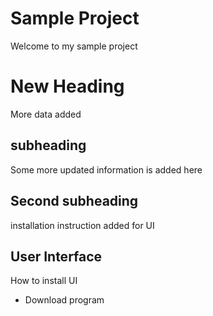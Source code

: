 # Sample Project
Welcome to my sample project

# New Heading
More data added

## subheading
Some more updated information is added here

## Second subheading
installation instruction added for UI

## User Interface
How to install UI
- Download program